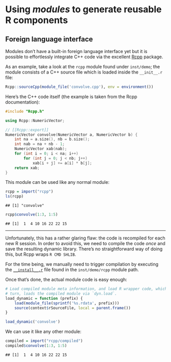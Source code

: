 


# Using *modules* to generate reusable R components

## Foreign language interface

Modules don’t have a built-in foreign language interface yet but it is possible
to effortlessly integrate C++ code via the excellent [Rcpp][] package.

As an example, take a look at the `rcpp` module found under `inst/demo`; the
module consists of a C++ source file which is loaded inside the `__init__.r`
file:

```r
Rcpp::sourceCpp(module_file('convolve.cpp'), env = environment())
```


Here’s the C++ code itself (the example is taken from the Rcpp documentation):

```cpp
#include "Rcpp.h"

using Rcpp::NumericVector;

// [[Rcpp::export]]
NumericVector convolve(NumericVector a, NumericVector b) {
    int na = a.size(), nb = b.size();
    int nab = na + nb - 1;
    NumericVector xab(nab);
    for (int i = 0; i < na; i++)
        for (int j = 0; j < nb; j++)
            xab[i + j] += a[i] * b[j];
    return xab;
}
```


This module can be used like any normal module:


```r
rcpp = import("rcpp")
ls(rcpp)
```

```
## [1] "convolve"
```

```r
rcpp$convolve(1:3, 1:5)
```

```
## [1]  1  4 10 16 22 22 15
```


---

Unfortunately, this has a rather glaring flaw: the code is recompiled for each
new R session. In order to avoid this, we need to compile the code *once* and
save the resulting dynamic library. There’s no straightforward way of doing
this, but Rcpp wraps `R CMD SHLIB`.

For the time being, we manually need to trigger compilation by executing the
[`__install__.r`][install.r] file found in the `inst/demo/rcpp` module path.

Once that’s done, the actual module code is easy enough:

```r
# Load compiled module meta information, and load R wrapper code, which, in
# turn, loads the compiled module via `dyn.load`.
load_dynamic = function (prefix) {
    load(module_file(sprintf('%s.rdata', prefix)))
    source(context$rSourceFile, local = parent.frame())
}

load_dynamic('convolve')
```


We can use it like any other module:


```r
compiled = import("rcpp/compiled")
compiled$convolve(1:3, 1:5)
```

```
## [1]  1  4 10 16 22 22 15
```


[Rcpp]: http://cran.r-project.org/web/packages/Rcpp/index.html
[install.r]: rcpp/__install__.r
